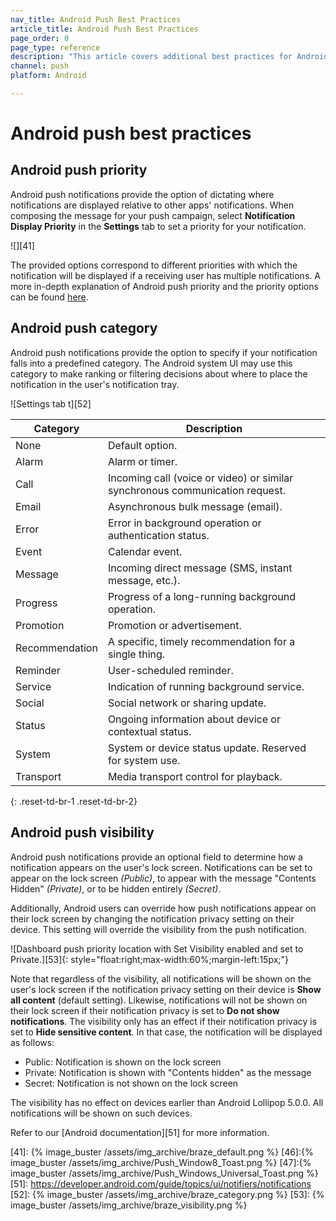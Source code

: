 ```yaml
---
nav_title: Android Push Best Practices
article_title: Android Push Best Practices
page_order: 0
page_type: reference
description: "This article covers additional best practices for Android push messages, including priority, category, and visiblity."
channel: push
platform: Android

---
```


# Android push best practices

## Android push priority

Android push notifications provide the option of dictating where notifications are displayed relative to other apps' notifications. When composing the message for your push campaign, select **Notification Display Priority** in the **Settings** tab to set a priority for your notification.

![][41]

The provided options correspond to different priorities with which the notification will be displayed if a receiving user has multiple notifications. A more in-depth explanation of Android push priority and the priority options can be found [here][40].

## Android push category

Android push notifications provide the option to specify if your notification falls into a predefined category. The Android system UI may use this category to make ranking or filtering decisions about where to place the notification in the user's notification tray.

![Settings tab t][52]

| Category | Description |
|---|-------|
| None | Default option. |
| Alarm | Alarm or timer. |
| Call | Incoming call (voice or video) or similar synchronous communication request. |
| Email | Asynchronous bulk message (email). |
| Error | Error in background operation or authentication status. |
| Event | Calendar event. |
| Message | Incoming direct message (SMS, instant message, etc.). |
| Progress | Progress of a long-running background operation. |
| Promotion | Promotion or advertisement. |
| Recommendation | A specific, timely recommendation for a single thing. |
| Reminder | User-scheduled reminder. |
| Service | Indication of running background service. |
| Social | Social network or sharing update. |
| Status | Ongoing information about device or contextual status. |
| System | System or device status update. Reserved for system use. |
| Transport | Media transport control for playback. |
{: .reset-td-br-1 .reset-td-br-2}

## Android push visibility

Android push notifications provide an optional field to determine how a notification appears on the user's lock screen. Notifications can be set to appear on the lock screen *(Public)*, to appear with the message "Contents Hidden" *(Private)*, or to be hidden entirely *(Secret)*.

Additionally, Android users can override how push notifications appear on their lock screen by changing the notification privacy setting on their device. This setting will override the visibility from the push notification.

![Dashboard push priority location with Set Visibility enabled and set to Private.][53]{: style="float:right;max-width:60%;margin-left:15px;"}

Note that regardless of the visibility, all notifications will be shown on the user's lock screen if the notification privacy setting on their device is **Show all content** (default setting). Likewise, notifications will not be shown on their lock screen if their notification privacy is set to **Do not show notifications**. The visibility only has an effect if their notification privacy is set to **Hide sensitive content**. In that case, the notification will be displayed as follows:

* Public: Notification is shown on the lock screen
* Private: Notification is shown with "Contents hidden" as the message
* Secret: Notification is not shown on the lock screen

The visibility has no effect on devices earlier than Android Lollipop 5.0.0. All notifications will be shown on such devices.

Refer to our [Android documentation][51] for more information.

[40]: https://www.braze.com/blog/breakdown-android-lollipops-new-notification-priorities-push-flexibility/
[41]: {% image_buster /assets/img_archive/braze_default.png %}
[46]:{% image_buster /assets/img_archive/Push_Window8_Toast.png %}
[47]:{% image_buster /assets/img_archive/Push_Windows_Universal_Toast.png %}
[51]: https://developer.android.com/guide/topics/ui/notifiers/notifications
[52]: {% image_buster /assets/img_archive/braze_category.png %}
[53]: {% image_buster /assets/img_archive/braze_visibility.png %}
